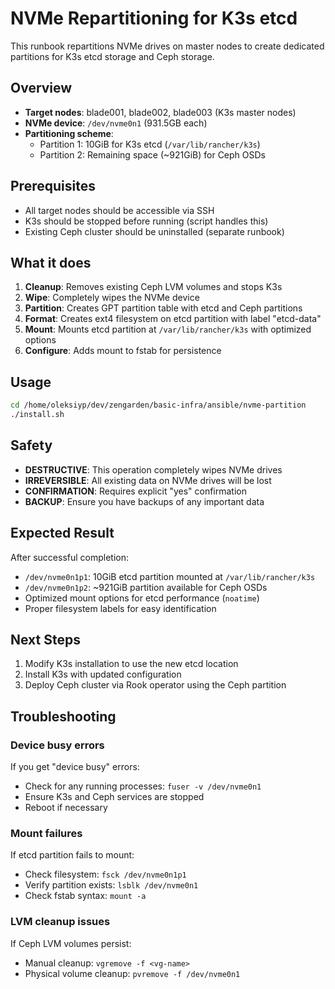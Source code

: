 # NVMe Repartitioning for K3s etcd

This runbook repartitions NVMe drives on master nodes to create dedicated partitions for K3s etcd storage and Ceph storage.

## Overview

- **Target nodes**: blade001, blade002, blade003 (K3s master nodes)
- **NVMe device**: `/dev/nvme0n1` (931.5GB each)
- **Partitioning scheme**:
  - Partition 1: 10GiB for K3s etcd (`/var/lib/rancher/k3s`)
  - Partition 2: Remaining space (~921GiB) for Ceph OSDs

## Prerequisites

- All target nodes should be accessible via SSH
- K3s should be stopped before running (script handles this)
- Existing Ceph cluster should be uninstalled (separate runbook)

## What it does

1. **Cleanup**: Removes existing Ceph LVM volumes and stops K3s
2. **Wipe**: Completely wipes the NVMe device 
3. **Partition**: Creates GPT partition table with etcd and Ceph partitions
4. **Format**: Creates ext4 filesystem on etcd partition with label "etcd-data"
5. **Mount**: Mounts etcd partition at `/var/lib/rancher/k3s` with optimized options
6. **Configure**: Adds mount to fstab for persistence

## Usage

```bash
cd /home/oleksiyp/dev/zengarden/basic-infra/ansible/nvme-partition
./install.sh
```

## Safety

- **DESTRUCTIVE**: This operation completely wipes NVMe drives
- **IRREVERSIBLE**: All existing data on NVMe drives will be lost
- **CONFIRMATION**: Requires explicit "yes" confirmation
- **BACKUP**: Ensure you have backups of any important data

## Expected Result

After successful completion:
- `/dev/nvme0n1p1`: 10GiB etcd partition mounted at `/var/lib/rancher/k3s`
- `/dev/nvme0n1p2`: ~921GiB partition available for Ceph OSDs
- Optimized mount options for etcd performance (`noatime`)
- Proper filesystem labels for easy identification

## Next Steps

1. Modify K3s installation to use the new etcd location
2. Install K3s with updated configuration
3. Deploy Ceph cluster via Rook operator using the Ceph partition

## Troubleshooting

### Device busy errors
If you get "device busy" errors:
- Check for any running processes: `fuser -v /dev/nvme0n1`
- Ensure K3s and Ceph services are stopped
- Reboot if necessary

### Mount failures
If etcd partition fails to mount:
- Check filesystem: `fsck /dev/nvme0n1p1`
- Verify partition exists: `lsblk /dev/nvme0n1`
- Check fstab syntax: `mount -a`

### LVM cleanup issues
If Ceph LVM volumes persist:
- Manual cleanup: `vgremove -f <vg-name>`
- Physical volume cleanup: `pvremove -f /dev/nvme0n1`
